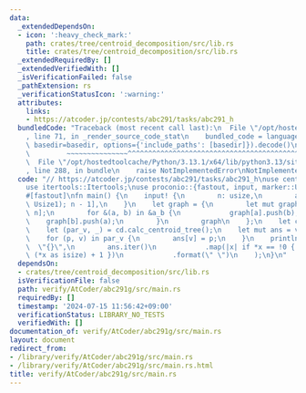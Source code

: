 ```yaml
---
data:
  _extendedDependsOn:
  - icon: ':heavy_check_mark:'
    path: crates/tree/centroid_decomposition/src/lib.rs
    title: crates/tree/centroid_decomposition/src/lib.rs
  _extendedRequiredBy: []
  _extendedVerifiedWith: []
  _isVerificationFailed: false
  _pathExtension: rs
  _verificationStatusIcon: ':warning:'
  attributes:
    links:
    - https://atcoder.jp/contests/abc291/tasks/abc291_h
  bundledCode: "Traceback (most recent call last):\n  File \"/opt/hostedtoolcache/Python/3.13.1/x64/lib/python3.13/site-packages/onlinejudge_verify/documentation/build.py\"\
    , line 71, in _render_source_code_stat\n    bundled_code = language.bundle(stat.path,\
    \ basedir=basedir, options={'include_paths': [basedir]}).decode()\n          \
    \         ~~~~~~~~~~~~~~~^^^^^^^^^^^^^^^^^^^^^^^^^^^^^^^^^^^^^^^^^^^^^^^^^^^^^^^^^^^^^^^^^^\n\
    \  File \"/opt/hostedtoolcache/Python/3.13.1/x64/lib/python3.13/site-packages/onlinejudge_verify/languages/rust.py\"\
    , line 288, in bundle\n    raise NotImplementedError\nNotImplementedError\n"
  code: "// https://atcoder.jp/contests/abc291/tasks/abc291_h\nuse centroid_decomposition::CentroidDecomposition;\n\
    use itertools::Itertools;\nuse proconio::{fastout, input, marker::Usize1};\n\n\
    #[fastout]\nfn main() {\n    input! {\n        n: usize,\n        a_b: [(Usize1,\
    \ Usize1); n - 1],\n    }\n    let graph = {\n        let mut graph = vec![vec![];\
    \ n];\n        for &(a, b) in &a_b {\n            graph[a].push(b);\n        \
    \    graph[b].push(a);\n        }\n        graph\n    };\n    let cd = CentroidDecomposition::new(&graph);\n\
    \    let (par_v, _) = cd.calc_centroid_tree();\n    let mut ans = vec![!0; n];\n\
    \    for (p, v) in par_v {\n        ans[v] = p;\n    }\n    println!(\n      \
    \  \"{}\",\n        ans.iter()\n            .map(|x| if *x == !0 { -1 } else {\
    \ (*x as isize) + 1 })\n            .format(\" \")\n    );\n}\n"
  dependsOn:
  - crates/tree/centroid_decomposition/src/lib.rs
  isVerificationFile: false
  path: verify/AtCoder/abc291g/src/main.rs
  requiredBy: []
  timestamp: '2024-07-15 11:56:42+09:00'
  verificationStatus: LIBRARY_NO_TESTS
  verifiedWith: []
documentation_of: verify/AtCoder/abc291g/src/main.rs
layout: document
redirect_from:
- /library/verify/AtCoder/abc291g/src/main.rs
- /library/verify/AtCoder/abc291g/src/main.rs.html
title: verify/AtCoder/abc291g/src/main.rs
---
```

